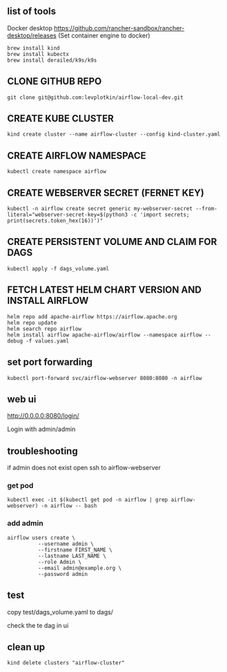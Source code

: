 ## list of tools
Docker desktop https://github.com/rancher-sandbox/rancher-desktop/releases (Set container engine to docker)
```
brew install kind
brew install kubectx
brew install derailed/k9s/k9s
```

## CLONE GITHUB REPO
```
git clone git@github.com:levplotkin/airflow-local-dev.git
```

## CREATE KUBE CLUSTER
```
kind create cluster --name airflow-cluster --config kind-cluster.yaml
```

## CREATE AIRFLOW NAMESPACE
```
kubectl create namespace airflow
```

## CREATE WEBSERVER SECRET (FERNET KEY)
```
kubectl -n airflow create secret generic my-webserver-secret --from-literal="webserver-secret-key=$(python3 -c 'import secrets; print(secrets.token_hex(16))')"
```

## CREATE PERSISTENT VOLUME AND CLAIM FOR DAGS
```
kubectl apply -f dags_volume.yaml
```

## FETCH LATEST HELM CHART VERSION AND INSTALL AIRFLOW
```
helm repo add apache-airflow https://airflow.apache.org
helm repo update
helm search repo airflow
helm install airflow apache-airflow/airflow --namespace airflow --debug -f values.yaml
```

## set port forwarding
```
kubectl port-forward svc/airflow-webserver 8080:8080 -n airflow 
```

## web ui
http://0.0.0.0:8080/login/

Login with admin/admin

## troubleshooting
if admin does not exist
open ssh to airflow-webserver

### get pod
```
kubectl exec -it $(kubectl get pod -n airflow | grep airflow-webserver) -n airflow -- bash

```

### add admin
```
airflow users create \
          --username admin \
          --firstname FIRST_NAME \
          --lastname LAST_NAME \
          --role Admin \
          --email admin@example.org \
          --password admin
```

## test
copy test/dags_volume.yaml to dags/

check the te dag in ui

## clean up
```
kind delete clusters "airflow-cluster"
```
